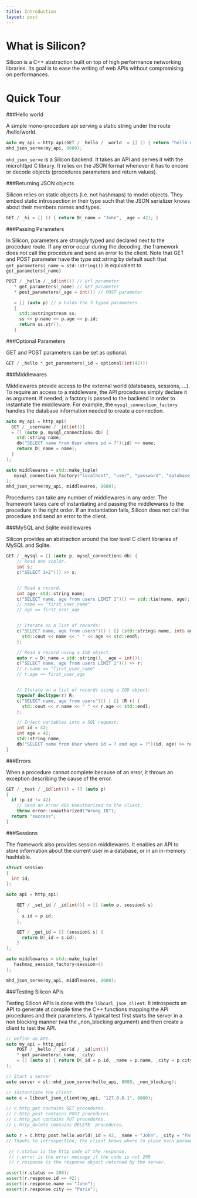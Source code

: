 ```yaml
---
title: Introduction
layout: post
---
```


What is Silicon?
=================================

Silicon is a C++ abstraction built on top of high performance
networking libraries. Its goal is to ease the writing of web APIs without
compromising on performances.

<!--
C++ has never been a popular language to write web servers for many
reasons.  It has a reputation of being a low level language that
leaves the programmer deal with low level things like memory managment
or other error prone tasks. It is also a strongly typed and usually
more verbose than other untyped dynamic languages. It also have a much
longer learning curve.

However, when performance matters, C++ is one of the few choices
left. Simply because it is one of the few languages that does impact the
runtime with a virtual machine, a just in time compiler or a garbage
collector, and because it allows the programmer to directly access low
level optimization like SIMD or thread level parallelism.

Silicon provides the best of both world by providing an almost free
and easy to use abstraction to write web servers and by relying on
fast and scalable C web servers. More than being fast, it is also
secure: No pointer manipulation, no memory managment is left to the
user, and it's static paradigm allows the compiler to detect most of
the errors at compile time. Finally, even if it is C++ and templates,
you will not have to be a C++ master to leverage the framework, no
virtual class, inheritance, or heavy meta programming are required.

Features
=========================

 - GET, POST, and url parameters
 - Databases middlewares
 - Simple object relational mapping
 - Sessions
 - HTTP client
 - LibMicrohttpd and LWAN support
 - Websockets with websocketpp
 - Generation of javascript bindings.

-->

Quick Tour
=========================

###Hello world

A simple mono-procedure api serving a static string under the route /hello/world.

```c++
auto my_api = http_api(GET / _hello / _world  = [] () { return "hello world";});
mhd_json_serve(my_api, 8080);
```

```mhd_json_serve``` is a Silicon backend. It takes an API and serves
it with the microhttpd C library. It relies on the JSON format whenever it has to
encore or decode objects (procedures parameters and return values).

###Returning JSON objects

Silicon relies on static objects (i.e. not hashmaps) to model
objects. They embed static introspection in their type such that the
JSON serializer knows about their members names and types.

```c++
GET / _hi = [] () { return D(_name = "John", _age = 42); }
```

###Passing Parameters

In Silicon, parameters are strongly typed and declared next to the
procedure route. If any error occur during the decoding, the framework
does not call the procedure and send an error to the client.
Note that GET and POST parameter have the type std::string by default such that
```get_parameters(_name = std::string())``` is equivalent to
```get_parameters(_name)```

```c++
POST / _hello / _id[int()] // Url parameter
   * get_parameters(_name) // GET parameter
   * post_parameters(_age = int()) // POST parameter

   = [] (auto p) // p holds the 3 typed parameters
   {
     std::ostringstream ss;
     ss << p.name << p.age << p.id;
     return ss.str();
   }
```

###Optional Parameters

GET and POST parameters can be set as optional.

```c++
GET / _hello * get_parameters(_id = optional(int(42)))
```

###Middlewares

Middlewares provide access to the external world (databases, sessions,
...). To require an access to a middleware, the API procedures simply
declare it as argument. If needed, a factory is passed to the backend
in order to instantiate the middleware. For example, the
```mysql_connection_factory``` handles the database information needed to
create a connection.

```c++
auto my_api = http_api(
  GET / _username / _id[int()]
  = [] (auto p, mysql_connection& db) {
    std::string name;
    db("SELECT name from User where id = ?")(id) >> name;
    return D(_name = name);
  }
);

auto middlewares = std::make_tuple(
   mysql_connection_factory("localhost", "user", "password", "database_name")
);
mhd_json_serve(my_api, middlewares, 8080);

```

Procedures can take any number of middlewares in any order. The
framework takes care of instantiating and passing the middlewares to
the procedure in the right order. If an instantiation fails, Silicon
does not call the procedure and send an error to the client.

###MySQL and Sqlite middlewares

Silicon provides an abstraction around the low level C client libraries of MySQL and Sqlite.

```c++
GET / _mysql = [] (auto p, mysql_connection& db) {
    // Read one scalar.
    int s;
    c("SELECT 1+2")() >> s;


    // Read a record.
    int age; std::string name;
    c("SELECT name, age from users LIMIT 1")() >> std::tie(name, age);
    // name == "first_user_name"
    // age == first_user_age


    // Iterate on a list of records:
    c("SELECT name, age from users")() | [] (std::string& name, int& age) {
      std::cout << name << " " << age << std::endl;
    };

    // Read a record using a IOD object.
    auto r = D(_name = std::string(), _age = int());
    c("SELECT name, age from users LIMIT 1")() >> r;
    // r.name == "first_user_name"
    // r.age == first_user_age


    // Iterate on a list of records using a IOD object:
    typedef decltype(r) R;
    c("SELECT name, age from users")() | [] (R r) {
      std::cout << r.name << " " << r.age << std::endl;
    };

    // Inject variables into a SQL request.
    int id = 42;
    int age = 42;
    std::string name;
    db("SELECT name from User where id = ? and age = ?")(id, age) >> name;
}
```

###Errors

When a procedure cannot complete because of an error, it throws an
exception describing the cause of the error.

```c++
GET / _test / _id[int()] = [] (auto p)
{
  if (p.id != 42)
    // Send an error 401 Unauthorized to the client.
    throw error::unauthorized("Wrong ID");
  return "success";
}
```

###Sessions

The framework also provides session middlewares. It enables an API to
store information about the current user in a database, or in an
in-memory hashtable.

```c++
struct session
{
  int id;
};

auto api = http_api(

    GET / _set_id / _id[int()] = [] (auto p, session& s)
    {
      s.id = p.id;
    },

    GET / _get_id = [] (session& s) {
      return D(_id = s.id);
    }
);

auto middlewares = std::make_tuple(
   hashmap_session_factory<session>()
);

mhd_json_serve(my_api, middlewares, 8080);
```

###Testing Silicon APIs

Testing Silicon APIs is done with the ```libcurl_json_client```. It
introspects an API to generate at compile time the C++ functions
mapping the API procedures and their parameters.  A typical test first starts
the server in a non blocking manner (via the _non_blocking argument) and
then  create a client to test the API.

```c++
// Define an API.
auto my_api = http_api(
    POST / _hello / _world / _id[int()]
    * get_parameters(_name, _city)
    = [] (auto p) { return D(_id = p.id, _name = p.name, _city = p.city); }
);

// Start a server
auto server = sl::mhd_json_serve(hello_api, 8080, _non_blocking);

// Instantiate the client.
auto c = libcurl_json_client(my_api, "127.0.0.1", 8080);

// c.http_get contains GET procedures.
// c.http_post contains POST procedures.
// c.http_put contains PUT procedures.
// c.http_delete contains DELETE  procedures.

auto r = c.http_post.hello.world(_id = 42, _name = "John", _city = "Paris");
// Thanks to introspection, the client knows where to place each parameter in the request.

 // r.status is the http code of the response.
 // r.error is the error message if the code is not 200
 // r.response is the response object returned by the server.

assert(r.status == 200);
assert(r.response.id == 42);
assert(r.response.name == "John");
assert(r.response.city == "Paris");
```
